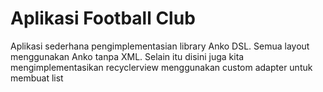 # Aplikasi Football Club
Aplikasi sederhana pengimplementasian library Anko DSL. Semua layout menggunakan Anko tanpa XML. Selain itu disini juga kita mengimplementasikan recyclerview menggunakan custom adapter untuk membuat list
